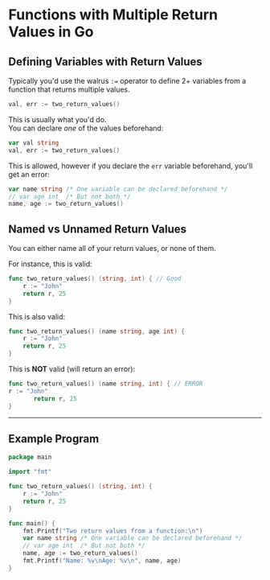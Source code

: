 

# Functions with Multiple Return Values in Go

## Defining Variables with Return Values

Typically you'd use the walrus `:=` operator to define 2+ variables from
a function that returns multiple values.  

```go
val, err := two_return_values()
```

This is usually what you'd do.  
You can declare *one* of the values beforehand:
```go
var val string
val, err := two_return_values()
```

This is allowed, however if you declare the `err` variable beforehand,
you'll get an error:
```go
var name string /* One variable can be declared beforehand */
// var age int  /* But not both */
name, age := two_return_values()
```

## Named vs Unnamed Return Values
You can either name all of your return values, or none of them.

For instance, this is valid:
```go
func two_return_values() (string, int) { // Good
	r := "John"
	return r, 25
}
```

This is also valid:
```go
func two_return_values() (name string, age int) {
	r := "John"
	return r, 25
}
```

This is **NOT** valid (will return an error):
```go
func two_return_values() (name string, int) { // ERROR
r := "John"
       return r, 25
}
```

---

## Example Program

```go
package main

import "fmt"

func two_return_values() (string, int) {
    r := "John"
    return r, 25
}

func main() {
    fmt.Printf("Two return values from a function:\n")
    var name string /* One variable can be declared beforehand */
    // var age int  /* But not both */
    name, age := two_return_values()
    fmt.Printf("Name: %v\nAge: %v\n", name, age)
}
```



